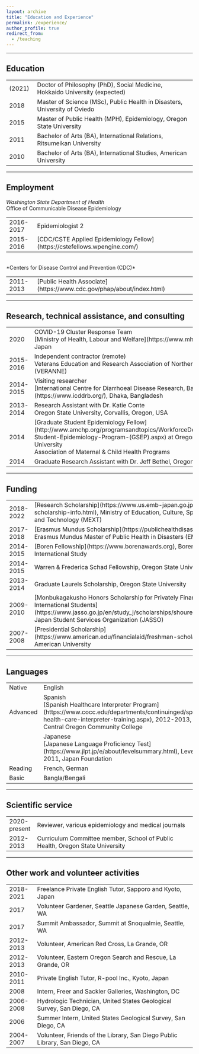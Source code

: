```yaml
---
layout: archive
title: "Education and Experience"
permalink: /experience/
author_profile: true
redirect_from:
  - /teaching
---
```


***
## Education
<table cellspacing="0" cellpadding="0">
<colgroup><col width="15%" /><col width="85%" /></colgroup>
<tbody>
<tr>
<td markdown="span">(2021)</td>
<td markdown="span">Doctor of Philosophy (PhD), Social Medicine, Hokkaido University (expected)</td>
</tr>
<tr>
<td markdown="span">2018</td>
<td markdown="span">Master of Science (MSc), Public Health in Disasters, University of Oviedo</td>
</tr>
<tr>
<td markdown="span">2015</td>
<td markdown="span">Master of Public Health (MPH), Epidemiology, Oregon State University</td>
</tr>
<tr>
<td markdown="span">2011</td>
<td markdown="span">Bachelor of Arts (BA), International Relations, Ritsumeikan University</td>
</tr>
<tr>
<td markdown="span">2010</td>
<td markdown="span">Bachelor of Arts (BA), International Studies, American University</td>
</tr>
</tbody>
</table>

***
## Employment
*Washington State Department of Health*<br>
Office of Communicable Disease Epidemiology
<table cellspacing="0" cellpadding="0">
<colgroup><col width="15%" /><col width="85%" /></colgroup>
<tbody>
<tr>
<td markdown="span">2016-2017</td>
<td markdown="span">Epidemiologist 2</td>
</tr>
<tr>
<td markdown="span">2015-2016</td>
<td markdown="span">[CDC/CSTE Applied Epidemiology Fellow](https://cstefellows.wpengine.com/)</td>
</tr>
</tbody>
</table>
<br>
*Centers for Disease Control and Prevention (CDC)*
<table cellspacing="0" cellpadding="0">
<colgroup><col width="15%" /><col width="85%" /></colgroup>
<tbody>
<tr>
<td markdown="span">2011-2013</td>
<td markdown="span">[Public Health Associate](https://www.cdc.gov/phap/about/index.html)</td>
</tr>
</tbody>
</table>

***
## Research, technical assistance, and consulting
<table cellspacing="0" cellpadding="0">
<colgroup><col width="15%" /><col width="85%" /></colgroup>
<tbody>
<tr>
<td markdown="span">2020</td>
<td markdown="span">COVID-19 Cluster Response Team<br>
[Ministry of Health, Labour and Welfare](https://www.mhlw.go.jp/index.html), Tokyo, Japan</td>
</tr>
<tr>
<td markdown="span">2015-2016</td>
<td markdown="span">Independent contractor (remote)<br>
Veterans Education and Research Association of Northern New England, Inc. (VERANNE)</td>
</tr>
<tr>
<td markdown="span">2014-2015</td>
<td markdown="span">Visiting researcher<br>
[International Centre for Diarrhoeal Disease Research, Bangladesh (icddr,b)](https://www.icddrb.org/), Dhaka, Bangladesh</td>
</tr>
<tr>
<td markdown="span">2013-2014</td>
<td markdown="span">Research Assistant with Dr. Katie Conte<br>
Oregon State University, Corvallis, Oregon, USA</td>
</tr>
<tr>
<td markdown="span">2014</td>
<td markdown="span">[Graduate Student Epidemiology Fellow](http://www.amchp.org/programsandtopics/WorkforceDevelopment/Pages/Graduate-Student-Epidemiology-Program-(GSEP).aspx) at Oregon Health and Sciences University<br>
Association of Maternal & Child Health Programs</td>
</tr>
<tr>
<td markdown="span">2014</td>
<td markdown="span">Graduate Research Assistant with Dr. Jeff Bethel, Oregon State University</td>
</tr>
</tbody>
</table>

***
## Funding
<table cellspacing="0" cellpadding="0">
<colgroup><col width="15%" /><col width="85%" /></colgroup>
<tbody>
<tr>
<td markdown="span">2018-2022</td>
<td markdown="span">[Research Scholarship](https://www.us.emb-japan.go.jp/itpr_en/mext-scholarship-info.html), Ministry of Education, Culture, Sports, Science and Technology (MEXT) </td>
</tr>
<tr>
<td markdown="span">2017-2018</td>
<td markdown="span">[Erasmus Mundus Scholarship](https://publichealthdisasters.eu/), Erasmus Mundus Master of Public Health in Disasters (EMMPHID)</td>
</tr>
<tr>
<td markdown="span">2014-2015</td>
<td markdown="span">[Boren Fellowship](https://www.borenawards.org), Boren Awards for International Study</td>
</tr>
<tr>
<td markdown="span">2014-2015</td>
<td markdown="span">Warren & Frederica Schad Fellowship, Oregon State University</td>
</tr>
<tr>
<td markdown="span">2013-2014</td>
<td markdown="span">Graduate Laurels Scholarship, Oregon State University</td>
</tr>
<tr>
<td markdown="span">2009-2010</td>
<td markdown="span">[Monbukagakusho Honors Scholarship for Privately Financed International Students](https://www.jasso.go.jp/en/study_j/scholarships/shoureihi/about.html), Japan Student Services Organization (JASSO)</td>
</tr>
<tr>
<td markdown="span">2007-2008</td>
<td markdown="span">[Presidential Scholarship](https://www.american.edu/financialaid/freshman-scholarships.cfm), American University</td>
</tr>
</tbody>
</table>

***
## Languages
<table cellspacing="0" cellpadding="0">
<colgroup><col width="15%" /><col width="85%" /></colgroup>
<tbody>
<tr>
<td markdown="span">Native</td>
<td markdown="span">English</td>
</tr>
<tr>
<td markdown="span">Advanced</td>
<td markdown="span">Spanish<br>
[Spanish Healthcare Interpreter Program](https://www.cocc.edu/departments/continuinged/spanish-health-care-interpreter-training.aspx), 2012-2013, Central Oregon Community College</td>
</tr>
<tr>
<td markdown="span"></td>
<td markdown="span">Japanese<br>
[Japanese Language Proficiency Test](https://www.jlpt.jp/e/about/levelsummary.html), Level N1, 2011, Japan Foundation</td>
</tr>
<tr>
<td markdown="span">Reading</td>
<td markdown="span">French, German</td>
</tr>
<tr>
<td markdown="span">Basic</td>
<td markdown="span">Bangla/Bengali</td>
</tr>
</tbody>
</table>

***
## Scientific service
<table cellspacing="0" cellpadding="0">
<colgroup><col width="15%" /><col width="85%" /></colgroup>
<tbody>
<tr>
<td markdown="span">2020-present</td>
<td markdown="span">Reviewer, various epidemiology and medical journals</td>
</tr>
<tr>
<td markdown="span">2012-2013</td>
<td markdown="span">Curriculum Committee member, School of Public Health, Oregon State University</td>
</tr>
</tbody>
</table>

***
## Other work and volunteer activities
<table cellspacing="0" cellpadding="0">
<colgroup><col width="15%" /><col width="85%" /></colgroup>
<tbody>
<tr>
<td markdown="span">2018-2021</td>
<td markdown="span">Freelance Private English Tutor, Sapporo and Kyoto, Japan</td>
</tr>
<tr>
<td markdown="span">2017</td>
<td markdown="span">Volunteer Gardener, Seattle Japanese Garden, Seattle, WA</td>
</tr>
<tr>
<td markdown="span">2017</td>
<td markdown="span">Summit Ambassador, Summit at Snoqualmie, Seattle, WA</td>
</tr>
<tr>
<td markdown="span">2012-2013</td>
<td markdown="span">Volunteer, American Red Cross, La Grande, OR</td>
</tr>
<tr>
<td markdown="span">2012-2013</td>
<td markdown="span">Volunteer, Eastern Oregon Search and Rescue, La Grande, OR</td>
</tr>
<tr>
<td markdown="span">2010-2011</td>
<td markdown="span">Private English Tutor, R-pool Inc., Kyoto, Japan</td>
</tr>
<tr>
<td markdown="span">2008</td>
<td markdown="span">Intern, Freer and Sackler Galleries, Washington, DC</td>
</tr>
<tr>
<td markdown="span">2006-2008</td>
<td markdown="span">Hydrologic Technician, United States Geological Survey, San Diego, CA</td>
</tr>
<tr>
<td markdown="span">2006</td>
<td markdown="span">Summer Intern, United States Geological Survey, San Diego, CA</td>
</tr>
<tr>
<td markdown="span">2004-2007</td>
<td markdown="span">Volunteer, Friends of the Library, San Diego Public Library, San Diego, CA</td>
</tr>
</tbody>
</table>
